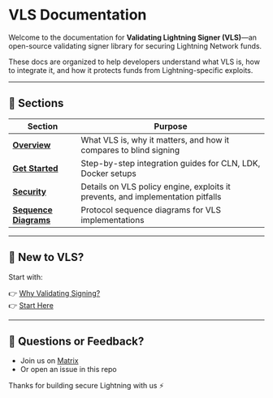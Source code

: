 # VLS Documentation

Welcome to the documentation for **Validating Lightning Signer (VLS)**—an open-source validating signer library for securing Lightning Network funds.

These docs are organized to help developers understand what VLS is, how to integrate it, and how it protects funds from Lightning-specific exploits.

---

## 🧭 Sections

| Section           | Purpose                                                             |
|------------------|----------------------------------------------------------------------|
| **[Overview](./Overview/intro.md)**        | What VLS is, why it matters, and how it compares to blind signing        |
| **[Get Started](./Get-Started/start-here.md)**    | Step-by-step integration guides for CLN, LDK, Docker setups               |
| **[Security](./Security/index.md)**     | Details on VLS policy engine, exploits it prevents, and implementation pitfalls |
| **[Sequence Diagrams](./seq-diagrams/index.md)**  | Protocol sequence diagrams for VLS implementations              |

---

## 🙋 New to VLS?

Start with:

👉 [Why Validating Signing?](./Overview/why-validating-signing.md)  
👉 [Start Here](./Get-Started/start-here.md)

---

## 💬 Questions or Feedback?

- Join us on [Matrix](https://matrix.to/#/#vls-general:matrix.org)
- Or open an issue in this repo

Thanks for building secure Lightning with us ⚡
